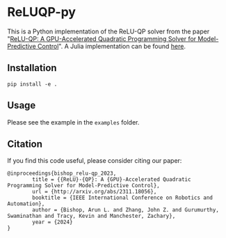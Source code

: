 # ReLUQP-py

This is a Python implementation of the ReLU-QP solver from the paper "[ReLU-QP: A GPU-Accelerated Quadratic Programming Solver for Model-Predictive Control](https://arxiv.org/abs/2311.18056)".
A Julia implementation can be found [here](https://github.com/RoboticExplorationLab/ReLUQP.jl).


## Installation

```pip install -e .```

## Usage

Please see the example in the `examples` folder.

## Citation
If you find this code useful, please consider citing our paper:
```
@inproceedings{bishop_relu-qp_2023,
        title = {{ReLU}-{QP}: A {GPU}-Accelerated Quadratic Programming Solver for Model-Predictive Control},
        url = {http://arxiv.org/abs/2311.18056},
        booktitle = {IEEE International Conference on Robotics and Automation},
        author = {Bishop, Arun L. and Zhang, John Z. and Gurumurthy, Swaminathan and Tracy, Kevin and Manchester, Zachary},
        year = {2024}
}
```
